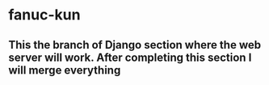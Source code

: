 # fanuc-kun
## This the branch of Django section where the web server will work. After completing this section I will merge everything
